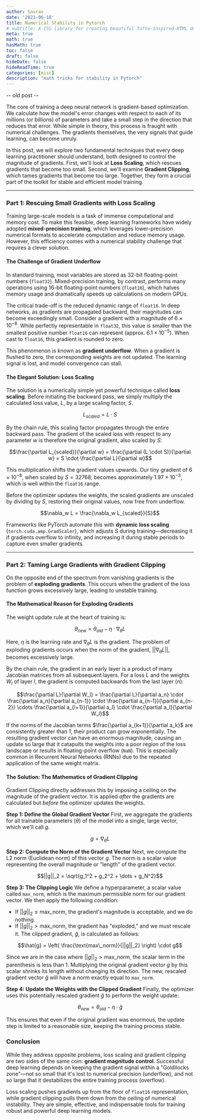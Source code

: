 ```yaml
---
author: Saurav
date: '2023-06-18'
title: Numerical Stability in Pytorch
# subtitle: A CSS library for creating beautiful Tufte-inspired HTML documents.
meta: true
math: true
hasMath: true
toc: false
draft: false
hideDate: false
hideReadTime: true
categories: [misc]
description: "math tricks for stability in Pytorch"
---
```


-- old post -- 

The core of training a deep neural network is gradient-based optimization. We calculate how the model's error changes with respect to each of its millions (or billions) of parameters and take a small step in the direction that reduces that error. While simple in theory, this process is fraught with numerical challenges. The gradients themselves, the very signals that guide learning, can become unruly.

In this post, we will explore two fundamental techniques that every deep learning practitioner should understand, both designed to control the magnitude of gradients. First, we'll look at **Loss Scaling**, which rescues gradients that become too small. Second, we'll examine **Gradient Clipping**, which tames gradients that become too large. Together, they form a crucial part of the toolkit for stable and efficient model training.

---

### Part 1: Rescuing Small Gradients with Loss Scaling

Training large-scale models is a task of immense computational and memory cost. To make this feasible, deep learning frameworks have widely adopted **mixed-precision training**, which leverages lower-precision numerical formats to accelerate computation and reduce memory usage. However, this efficiency comes with a numerical stability challenge that requires a clever solution.

#### The Challenge of Gradient Underflow

In standard training, most variables are stored as 32-bit floating-point numbers (`float32`). Mixed-precision training, by contrast, performs many operations using 16-bit floating-point numbers (`float16`), which halves memory usage and dramatically speeds up calculations on modern GPUs.

The critical trade-off is the reduced dynamic range of `float16`. In deep networks, as gradients are propagated backward, their magnitudes can become exceedingly small. Consider a gradient with a magnitude of $6 \times 10^{-8}$. While perfectly representable in `float32`, this value is smaller than the smallest positive number `float16` can represent (approx. $6.1 \times 10^{-5}$). When cast to `float16`, this gradient is rounded to zero.

This phenomenon is known as **gradient underflow**. When a gradient is flushed to zero, the corresponding weights are not updated. The learning signal is lost, and model convergence can stall.

#### The Elegant Solution: Loss Scaling

The solution is a numerically simple yet powerful technique called **loss scaling**. Before initiating the backward pass, we simply multiply the calculated loss value, $L$, by a large scaling factor, $S$.

$$L_{scaled} = L \cdot S$$

By the chain rule, this scaling factor propagates through the entire backward pass. The gradient of the scaled loss with respect to any parameter $w$ is therefore the original gradient, also scaled by $S$:

$$\frac{\partial L_{scaled}}{\partial w} = \frac{\partial (L \cdot S)}{\partial w} = S \cdot \frac{\partial L}{\partial w}$$

This multiplication shifts the gradient values upwards. Our tiny gradient of $6 \times 10^{-8}$, when scaled by $S=32768$, becomes approximately $1.97 \times 10^{-3}$, which is well within the `float16` range.

Before the optimizer updates the weights, the scaled gradients are unscaled by dividing by $S$, restoring their original values, now free from underflow.

$$\nabla_w L = \frac{\nabla_w L_{scaled}}{S}$$

Frameworks like PyTorch automate this with **dynamic loss scaling** (`torch.cuda.amp.GradScaler`), which adjusts $S$ during training—decreasing it if gradients overflow to infinity, and increasing it during stable periods to capture even smaller gradients.

---

### Part 2: Taming Large Gradients with Gradient Clipping

On the opposite end of the spectrum from vanishing gradients is the problem of **exploding gradients**. This occurs when the gradient of the loss function grows excessively large, leading to unstable training.

#### The Mathematical Reason for Exploding Gradients

The weight update rule at the heart of training is:

$$\theta_{new} = \theta_{old} - \eta \cdot \nabla_{\theta}L$$

Here, $\eta$ is the learning rate and $\nabla_{\theta}L$ is the gradient. The problem of exploding gradients occurs when the norm of the gradient, $||\nabla_{\theta}L||$, becomes excessively large.

By the chain rule, the gradient in an early layer is a product of many Jacobian matrices from all subsequent layers. For a loss $L$ and the weights $W_l$ of layer $l$, the gradient is computed backwards from the last layer ($n$):

$$\frac{\partial L}{\partial W_l} = \frac{\partial L}{\partial a_n} \cdot \frac{\partial a_n}{\partial a_{n-1}} \cdot \frac{\partial a_{n-1}}{\partial a_{n-2}} \cdots \frac{\partial a_{l+1}}{\partial a_l} \cdot \frac{\partial a_l}{\partial W_l}$$

If the norms of the Jacobian terms $\frac{\partial a_{k+1}}{\partial a_k}$ are consistently greater than 1, their product can grow exponentially. The resulting gradient vector can have an enormous magnitude, causing an update so large that it catapults the weights into a poor region of the loss landscape or results in floating-point overflow (`NaN`). This is especially common in Recurrent Neural Networks (RNNs) due to the repeated application of the same weight matrix.

#### The Solution: The Mathematics of Gradient Clipping

Gradient Clipping directly addresses this by imposing a ceiling on the magnitude of the gradient vector. It is applied *after* the gradients are calculated but *before* the optimizer updates the weights.

**Step 1: Define the Global Gradient Vector**
First, we aggregate the gradients for all trainable parameters ($\theta$) of the model into a single, large vector, which we'll call $g$.

$$g = \nabla_{\theta}L$$

**Step 2: Compute the Norm of the Gradient Vector**
Next, we compute the L2 norm (Euclidean norm) of this vector $g$. The norm is a scalar value representing the overall magnitude or "length" of the gradient vector.

$$||g||_2 = \sqrt{g_1^2 + g_2^2 + \dots + g_N^2}$$

**Step 3: The Clipping Logic**
We define a hyperparameter, a scalar value called `max_norm`, which is the maximum permissible norm for our gradient vector. We then apply the following condition:

-   If $||g||_2 \le \text{max\_norm}$, the gradient's magnitude is acceptable, and we do nothing.
-   If $||g||_2 > \text{max\_norm}$, the gradient has "exploded," and we must rescale it. The clipped gradient, $\hat{g}$, is calculated as follows:

$$\hat{g} = \left( \frac{\text{max\_norm}}{||g||_2} \right) \cdot g$$

Since we are in the case where $||g||_2 > \text{max\_norm}$, the scalar term in the parenthesis is less than 1. Multiplying the original gradient vector $g$ by this scalar shrinks its length without changing its direction. The new, rescaled gradient vector $\hat{g}$ will have a norm exactly equal to `max_norm`.

**Step 4: Update the Weights with the Clipped Gradient**
Finally, the optimizer uses this potentially rescaled gradient $\hat{g}$ to perform the weight update:

$$\theta_{new} = \theta_{old} - \eta \cdot \hat{g}$$

This ensures that even if the original gradient was enormous, the update step is limited to a reasonable size, keeping the training process stable.

### Conclusion

While they address opposite problems, loss scaling and gradient clipping are two sides of the same coin: **gradient magnitude control**. Successful deep learning depends on keeping the gradient signal within a "Goldilocks zone"—not so small that it's lost to numerical precision (underflow), and not so large that it destabilizes the entire training process (overflow).

Loss scaling pushes gradients up from the floor of `float16` representation, while gradient clipping pulls them down from the ceiling of numerical instability. They are simple, effective, and indispensable tools for training robust and powerful deep learning models.